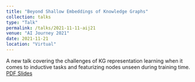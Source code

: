 ```yaml
---
title: "Beyond Shallow Embeddings of Knowledge Graphs"
collection: talks
type: "Talk"
permalink: /talks/2021-11-11-aij21
venue: "AI Journey 2021"
date: 2021-11-21
location: "Virtual"
---
```


A new talk covering the challenges of KG representation learning when it comes to inductive tasks and featurizing nodes unseen during training time. [PDF Slides](/files/2021/AI_Journey_2021.pdf)
